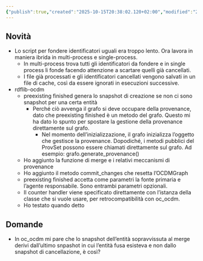 ```yaml
---
{"publish":true,"created":"2025-10-15T20:38:02.120+02:00","modified":"2025-10-15T19:38:22.000+02:00","cssclasses":""}
---
```



## Novità

- Lo script per fondere identificatori uguali era troppo lento. Ora lavora in maniera ibrida in multi-process e single-process.
    - In multi-process trova tutti gli identificatori da fondere e in single process li fonde facendo attenzione a scartare quelli già cancellati.
    - I file già processati e gli identificatori cancellati vengono salvati in un file di cache, così da essere ignorati in esecuzioni successive.
- rdflib-ocdm
    - preexisting finished genera lo snapshot di creazione se non ci sono snapshot per una certa entità
        - Perché ciò avvenga il grafo si deve occupare della provenance, dato che preexisting finished è un metodo del grafo. Questo mi ha dato lo spunto per spostare la gestione della provenance direttamente sul grafo.
            - Nel momento dell’inizializzazione, il grafo inizializza l’oggetto che gestisce la provenance. Dopodiché, i metodi pubblici del ProvSet possono essere chiamati direttamente sul grafo. Ad esempio: grafo.generate_provenance()
    - Ho aggiunto la funzione di merge e i relativi meccanismi di provenance
    - Ho aggiunto il metodo commit_changes che resetta l’OCDMGraph
    - preexisting finished accetta come parametri la fonte primaria e l’agente responsabile. Sono entrambi parametri opzionali.
    - Il counter handler viene specificato direttamente con l’istanza della classe che si vuole usare, per retrocompatibilità con oc_ocdm.
    - Ho testato quando detto

## Domande

- In oc_ocdm mi pare che lo snapshot dell’entità sopravvissuta al merge derivi dall’ultimo snpashot in cui l’entità fusa esisteva e non dallo snapshot di cancellazione, è così?
